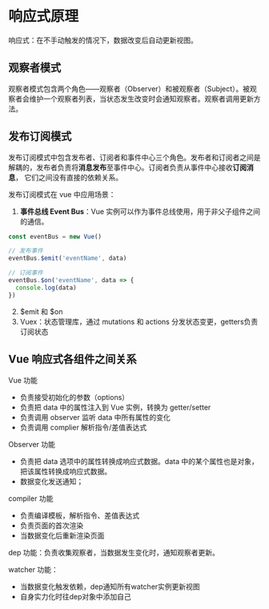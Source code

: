 # 响应式原理

响应式：在不手动触发的情况下，数据改变后自动更新视图。

## 观察者模式
观察者模式包含两个角色——观察者（Observer）和被观察者（Subject）。被观察者会维护一个观察者列表，当状态发生改变时会通知观察者。观察者调用更新方法。

## 发布订阅模式
发布订阅模式中包含发布者、订阅者和事件中心三个角色。发布者和订阅者之间是解耦的，发布者负责将**消息发布**至事件中心。订阅者负责从事件中心接收**订阅消息**， 它们之间没有直接的依赖关系。

发布订阅模式在 vue 中应用场景：
1. **事件总线 Event Bus**：Vue 实例可以作为事件总线使用，用于非父子组件之间的通信。
```js
const eventBus = new Vue()

// 发布事件
eventBus.$emit('eventName', data)

// 订阅事件
eventBus.$on('eventName', data => {
  console.log(data)
})
```
2. $emit 和 $on
3. Vuex：状态管理库，通过 mutations 和 actions 分发状态变更，getters负责订阅状态

## Vue 响应式各组件之间关系
Vue 功能
- 负责接受初始化的参数（options）
- 负责把 data 中的属性注入到 Vue 实例，转换为 getter/setter
- 负责调用 observer 监听 data 中所有属性的变化
- 负责调用 complier 解析指令/差值表达式
  

Observer 功能
- 负责把 data 选项中的属性转换成响应式数据。data 中的某个属性也是对象，把该属性转换成响应式数据。
- 数据变化发送通知；

compiler 功能
- 负责编译模板，解析指令、差值表达式
- 负责页面的首次渲染
- 当数据变化后重新渲染页面

dep 功能：负责收集观察者，当数据发生变化时，通知观察者更新。

watcher 功能：
- 当数据变化触发依赖，dep通知所有watcher实例更新视图
- 自身实力化时往dep对象中添加自己